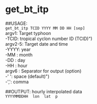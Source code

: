 # get_bt_itp  
  
##USAGE:  
`get_bt_itp TCID YYYY MM DD HH [sep]`  
    argv1:  Target typhoon  
          -TCID: tropical cyclon number ID (TCID)")  
    argv2-5: Target date and time  
          -YYYY: year  
          -MM  : month  
          -DD  : day  
          -HH  : hour  
    argv6  : Separator for output (option)  
          -' ': space (default)")  
          -',': comma  
  
##OUTPUT: hourly interpolated data  
`YYYYMMDDHH  lon  lat  p`   
